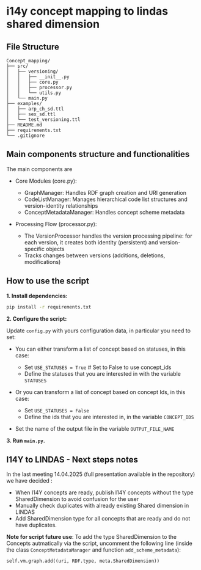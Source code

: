 # i14y concept mapping to lindas shared dimension

## File Structure

```
Concept_mapping/
├── src/
│   ├── versioning/          
│   │   ├── __init__.py      
│   │   ├── core.py      
│   │   ├── processor.py   
│   │   └── utils.py        
│   └── main.py
├── examples/  
│   ├── arp_ch_sd.ttl    
│   ├── sex_sd.ttl           
│   └── test_versioning.ttl          
├── README.md
├── requirements.txt
└── .gitignore
```

## Main components structure and functionalities

The main components are

- Core Modules (core.py):
    - GraphManager: Handles RDF graph creation and URI generation
    - CodeListManager: Manages hierarchical code list structures and version-identity relationships
    - ConceptMetadataManager: Handles concept scheme metadata 

- Processing Flow (processor.py):
    - The VersionProcessor handles the version processing pipeline: for each version, it creates both identity (persistent) and version-specific objects
    - Tracks changes between versions (additions, deletions, modifications)
      
## How to use the script

**1. Install dependencies:**
```bash
pip install -r requirements.txt
```

**2. Configure the script:**

Update `config.py` with yours configuration data, in particular you need to set: 

- You can either transform a list of concept based on statuses, in this case:
  - Set `USE_STATUSES = True`  # Set to False to use concept_ids
  - Define the statuses that you are interested in with the variable `STATUSES`
      
- Or you can transform a list of concept based on concept Ids, in this case:
  - Set `USE_STATUSES = False`
  - Define the ids that you are interested in, in the variable `CONCEPT_IDS`
    
- Set the name of the output file in the variable `OUTPUT_FILE_NAME`

**3. Run `main.py`.** 

## I14Y to LINDAS - Next steps notes 
In the last meeting 14.04.2025 (full presentation available in the repository) we have decided : 
- When I14Y concepts are ready, publish I14Y concepts without the type SharedDimension to avoid confusion for the user
- Manually check duplicates with already existing Shared dimension in LINDAS
- Add SharedDimension type for all concepts that are ready and do not have duplicates.

**Note for script future use**: To add the type SharedDimension to the Concepts autmatically via the script, uncomment the following line (inside the class `ConceptMetadataManager` and function `add_scheme_metadata`):
```
self.vm.graph.add((uri, RDF.type, meta.SharedDimension))   

```
